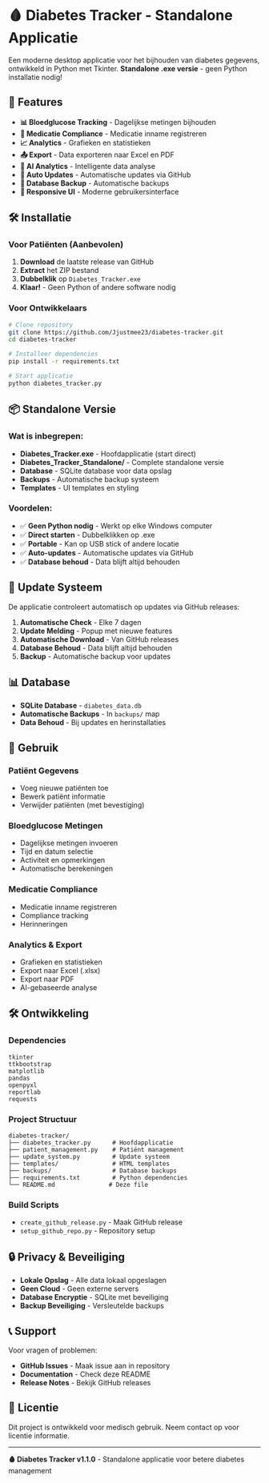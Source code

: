 # 🩸 Diabetes Tracker - Standalone Applicatie

Een moderne desktop applicatie voor het bijhouden van diabetes gegevens, ontwikkeld in Python met Tkinter. **Standalone .exe versie** - geen Python installatie nodig!

## 🚀 Features

- **📊 Bloedglucose Tracking** - Dagelijkse metingen bijhouden
- **💊 Medicatie Compliance** - Medicatie inname registreren
- **📈 Analytics** - Grafieken en statistieken
- **📤 Export** - Data exporteren naar Excel en PDF
- **🤖 AI Analytics** - Intelligente data analyse
- **🔄 Auto Updates** - Automatische updates via GitHub
- **💾 Database Backup** - Automatische backups
- **📱 Responsive UI** - Moderne gebruikersinterface

## 🛠️ Installatie

### Voor Patiënten (Aanbevolen)
1. **Download** de laatste release van GitHub
2. **Extract** het ZIP bestand
3. **Dubbelklik** op `Diabetes_Tracker.exe`
4. **Klaar!** - Geen Python of andere software nodig

### Voor Ontwikkelaars
```bash
# Clone repository
git clone https://github.com/Jjustmee23/diabetes-tracker.git
cd diabetes-tracker

# Installeer dependencies
pip install -r requirements.txt

# Start applicatie
python diabetes_tracker.py
```

## 📦 Standalone Versie

### Wat is inbegrepen:
- **Diabetes_Tracker.exe** - Hoofdapplicatie (start direct)
- **Diabetes_Tracker_Standalone/** - Complete standalone versie
- **Database** - SQLite database voor data opslag
- **Backups** - Automatische backup systeem
- **Templates** - UI templates en styling

### Voordelen:
- ✅ **Geen Python nodig** - Werkt op elke Windows computer
- ✅ **Direct starten** - Dubbelklikken op .exe
- ✅ **Portable** - Kan op USB stick of andere locatie
- ✅ **Auto-updates** - Automatische updates via GitHub
- ✅ **Database behoud** - Data blijft altijd behouden

## 🔄 Update Systeem

De applicatie controleert automatisch op updates via GitHub releases:

1. **Automatische Check** - Elke 7 dagen
2. **Update Melding** - Popup met nieuwe features
3. **Automatische Download** - Van GitHub releases
4. **Database Behoud** - Data blijft altijd behouden
5. **Backup** - Automatische backup voor updates

## 📊 Database

- **SQLite Database** - `diabetes_data.db`
- **Automatische Backups** - In `backups/` map
- **Data Behoud** - Bij updates en herinstallaties

## 🎯 Gebruik

### Patiënt Gegevens
- Voeg nieuwe patiënten toe
- Bewerk patiënt informatie
- Verwijder patiënten (met bevestiging)

### Bloedglucose Metingen
- Dagelijkse metingen invoeren
- Tijd en datum selectie
- Activiteit en opmerkingen
- Automatische berekeningen

### Medicatie Compliance
- Medicatie inname registreren
- Compliance tracking
- Herinneringen

### Analytics & Export
- Grafieken en statistieken
- Export naar Excel (.xlsx)
- Export naar PDF
- AI-gebaseerde analyse

## 🛠️ Ontwikkeling

### Dependencies
```
tkinter
ttkbootstrap
matplotlib
pandas
openpyxl
reportlab
requests
```

### Project Structuur
```
diabetes-tracker/
├── diabetes_tracker.py      # Hoofdapplicatie
├── patient_management.py    # Patiënt management
├── update_system.py         # Update systeem
├── templates/               # HTML templates
├── backups/                 # Database backups
├── requirements.txt         # Python dependencies
└── README.md               # Deze file
```

### Build Scripts
- `create_github_release.py` - Maak GitHub release
- `setup_github_repo.py` - Repository setup

## 🔒 Privacy & Beveiliging

- **Lokale Opslag** - Alle data lokaal opgeslagen
- **Geen Cloud** - Geen externe servers
- **Database Encryptie** - SQLite met beveiliging
- **Backup Beveiliging** - Versleutelde backups

## 📞 Support

Voor vragen of problemen:
- **GitHub Issues** - Maak issue aan in repository
- **Documentation** - Check deze README
- **Release Notes** - Bekijk GitHub releases

## 📄 Licentie

Dit project is ontwikkeld voor medisch gebruik. Neem contact op voor licentie informatie.

---

**🩸 Diabetes Tracker v1.1.0** - Standalone applicatie voor betere diabetes management
